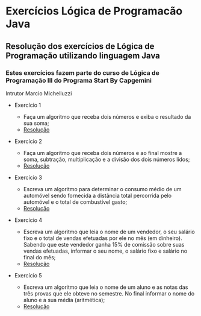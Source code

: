 # Exercícios Lógica de Programacão Java
## Resolução dos exercícios de Lógica de Programação utilizando linguagem Java

### Estes exercícios fazem parte do curso de Lógica de Programação III do Programa Start By Capgemini 
Intrutor  Marcio Michelluzzi

* Exercício 1
   * Faça um algoritmo que receba dois números e exiba o resultado da sua soma;
   * [Resolução](https://github.com/Andreza1251/ExerciciosLogicadeProgramacaoJava/blob/main/src/logicaexerciciosiii/Exercicio01.java)
  
* Exercício 2
   * Faça um algoritmo que receba dois números e ao final mostre a soma, subtração, multiplicação e a divisão 
dos dois números lidos;
  * [Resolução](https://github.com/Andreza1251/ExerciciosLogicadeProgramacaoJava/blob/main/src/logicaexerciciosiii/Exercicios2.java)

* Exercício 3
   * Escreva um algoritmo para determinar o consumo médio de um automóvel sendo fornecida a distância 
total percorrida pelo automóvel e o total de combustível gasto;
   * [Resolução](https://github.com/Andreza1251/ExerciciosLogicadeProgramacaoJava/blob/main/src/logicaexerciciosiii/Exercicio03.java)

* Exercício 4
   * Escreva um algoritmo que leia o nome de um vendedor, o seu salário fixo e o total de vendas efetuadas por ele no mês (em dinheiro). Sabendo que este vendedor ganha 15% de comissão sobre suas vendas efetuadas, informar o seu nome, o salário fixo e salário no final do mês;
   *  [Resolução](https://github.com/Andreza1251/ExerciciosLogicadeProgramacaoJava/blob/main/src/logicaexerciciosiii/Exercicio4.java)

* Exercício 5
   * Escreva um algoritmo que leia o nome de um aluno e as notas das três provas que ele obteve no semestre. No final informar o nome do aluno e a sua média (aritmética);
   *  [Resolução](https://github.com/Andreza1251/ExerciciosLogicadeProgramacaoJava/blob/main/src/logicaexerciciosiii/Exercicio05.java)
